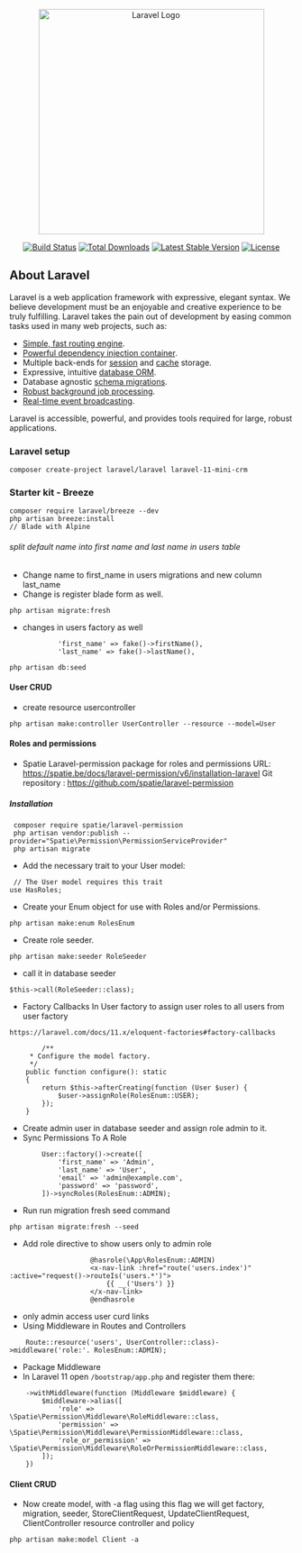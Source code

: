 <p align="center"><a href="https://laravel.com" target="_blank"><img src="https://raw.githubusercontent.com/laravel/art/master/logo-lockup/5%20SVG/2%20CMYK/1%20Full%20Color/laravel-logolockup-cmyk-red.svg" width="400" alt="Laravel Logo"></a></p>

<p align="center">
<a href="https://github.com/laravel/framework/actions"><img src="https://github.com/laravel/framework/workflows/tests/badge.svg" alt="Build Status"></a>
<a href="https://packagist.org/packages/laravel/framework"><img src="https://img.shields.io/packagist/dt/laravel/framework" alt="Total Downloads"></a>
<a href="https://packagist.org/packages/laravel/framework"><img src="https://img.shields.io/packagist/v/laravel/framework" alt="Latest Stable Version"></a>
<a href="https://packagist.org/packages/laravel/framework"><img src="https://img.shields.io/packagist/l/laravel/framework" alt="License"></a>
</p>

## About Laravel

Laravel is a web application framework with expressive, elegant syntax. We believe development must be an enjoyable and creative experience to be truly fulfilling. Laravel takes the pain out of development by easing common tasks used in many web projects, such as:

-   [Simple, fast routing engine](https://laravel.com/docs/routing).
-   [Powerful dependency injection container](https://laravel.com/docs/container).
-   Multiple back-ends for [session](https://laravel.com/docs/session) and [cache](https://laravel.com/docs/cache) storage.
-   Expressive, intuitive [database ORM](https://laravel.com/docs/eloquent).
-   Database agnostic [schema migrations](https://laravel.com/docs/migrations).
-   [Robust background job processing](https://laravel.com/docs/queues).
-   [Real-time event broadcasting](https://laravel.com/docs/broadcasting).

Laravel is accessible, powerful, and provides tools required for large, robust applications.

### Laravel setup

```
composer create-project laravel/laravel laravel-11-mini-crm
```

### Starter kit - Breeze

```
composer require laravel/breeze --dev
php artisan breeze:install
// Blade with Alpine
```

###### split default name into first name and last name in users table

-   Change name to first_name in users migrations and new column last_name
-   Change is register blade form as well.

```
php artisan migrate:fresh
```

-   changes in users factory as well

```
            'first_name' => fake()->firstName(),
            'last_name' => fake()->lastName(),
```

```
php artisan db:seed
```

#### User CRUD

-   create resource usercontroller

```
php artisan make:controller UserController --resource --model=User
```

#### Roles and permissions

-   Spatie Laravel-permission package for roles and permissions
    URL: https://spatie.be/docs/laravel-permission/v6/installation-laravel
    Git repository : https://github.com/spatie/laravel-permission

##### Installation

```
 composer require spatie/laravel-permission
 php artisan vendor:publish --provider="Spatie\Permission\PermissionServiceProvider"
 php artisan migrate

```

-   Add the necessary trait to your User model:

```
 // The User model requires this trait
use HasRoles;
```

-   Create your Enum object for use with Roles and/or Permissions.

```
php artisan make:enum RolesEnum
```

-   Create role seeder.

```
php artisan make:seeder RoleSeeder
```

-   call it in database seeder

```
$this->call(RoleSeeder::class);
```

-   Factory Callbacks
    In User factory to assign user roles to all users from user factory

```
https://laravel.com/docs/11.x/eloquent-factories#factory-callbacks
```

```
        /**
     * Configure the model factory.
     */
    public function configure(): static
    {
        return $this->afterCreating(function (User $user) {
            $user->assignRole(RolesEnum::USER);
        });
    }
```

-   Create admin user in database seeder and assign role admin to it.
-   Sync Permissions To A Role

```
        User::factory()->create([
            'first_name' => 'Admin',
            'last_name' => 'User',
            'email' => 'admin@example.com',
            'password' => 'password',
        ])->syncRoles(RolesEnum::ADMIN);
```

-   Run run migration fresh seed command

```
php artisan migrate:fresh --seed
```
- Add role directive to show users only to admin role
```
                    @hasrole(\App\RolesEnum::ADMIN)
                    <x-nav-link :href="route('users.index')" :active="request()->routeIs('users.*')">
                        {{ __('Users') }}
                    </x-nav-link>
                    @endhasrole
```
- only admin access user curd links
- Using Middleware in Routes and Controllers
```
    Route::resource('users', UserController::class)->middleware('role:'. RolesEnum::ADMIN);
```
- Package Middleware
- In Laravel 11 open ```/bootstrap/app.php``` and register them there:
```
    ->withMiddleware(function (Middleware $middleware) {
        $middleware->alias([
            'role' => \Spatie\Permission\Middleware\RoleMiddleware::class,
            'permission' => \Spatie\Permission\Middleware\PermissionMiddleware::class,
            'role_or_permission' => \Spatie\Permission\Middleware\RoleOrPermissionMiddleware::class,
        ]);
    })
```

#### Client CRUD
 - Now create model, with -a flag using this flag we will get factory, migration, seeder, StoreClientRequest,  UpdateClientRequest, ClientController resource controller and policy

 ```
 php artisan make:model Client -a
 ```
 